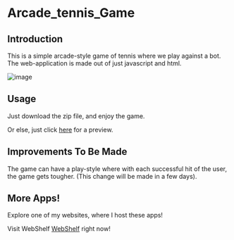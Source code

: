 # Arcade_tennis_Game

## **Introduction**
This is a simple arcade-style game of tennis where we play against a bot. The web-application is made out of just javascript and html.

![image](https://user-images.githubusercontent.com/61109976/174336900-2824d7e2-4e21-49cf-8376-c4bbf120ba16.png)


## **Usage**
Just download the zip file, and enjoy the game.

Or else, just click <a href="https://rahulrajdixit.github.io/Webshelf/arcade_tennis.html">here</a> for a preview.


## **Improvements To Be Made**
The game can have a play-style where with each successful hit of the user, the game gets tougher. (This change will be made in a few days).


## **More Apps!**
Explore one of my websites, where I host these apps!

Visit WebShelf <a href="https://rahulrajdixit.github.io/Webshelf">WebShelf</a> right now!
